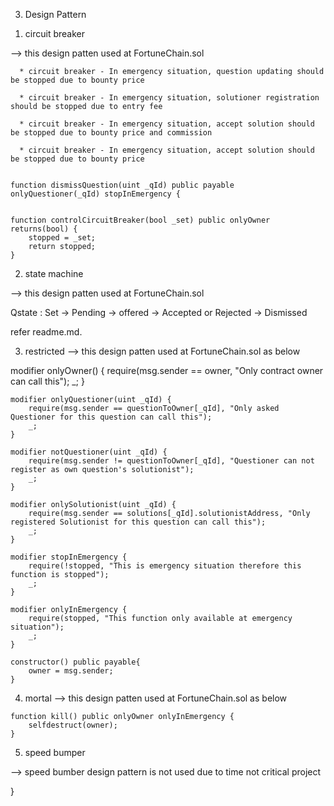 3. Design Pattern
  1) circuit breaker
  
--> this design patten used at FortuneChain.sol
  
      * circuit breaker - In emergency situation, question updating should be stopped due to bounty price
  
      * circuit breaker - In emergency situation, solutioner registration should be stopped due to entry fee
  
      * circuit breaker - In emergency situation, accept solution should be stopped due to bounty price and commission 
   
      * circuit breaker - In emergency situation, accept solution should be stopped due to bounty price


    function dismissQuestion(uint _qId) public payable onlyQuestioner(_qId) stopInEmergency { 


    function controlCircuitBreaker(bool _set) public onlyOwner returns(bool) {
        stopped = _set;
        return stopped;
    }


  2) state machine 

--> this design patten used at FortuneChain.sol

Qstate : Set -> Pending -> offered -> Accepted or Rejected -> Dismissed

refer readme.md. 
  
  3) restricted 
 --> this design patten used at FortuneChain.sol as below 
  

modifier onlyOwner() {
        require(msg.sender == owner, "Only contract owner can call this");
        _;
    }

    modifier onlyQuestioner(uint _qId) {
        require(msg.sender == questionToOwner[_qId], "Only asked Questioner for this question can call this");
        _;
    }

    modifier notQuestioner(uint _qId) {
        require(msg.sender != questionToOwner[_qId], "Questioner can not register as own question's solutionist");
        _;
    }

    modifier onlySolutionist(uint _qId) {
        require(msg.sender == solutions[_qId].solutionistAddress, "Only registered Solutionist for this question can call this");
        _;
    }

    modifier stopInEmergency {
        require(!stopped, "This is emergency situation therefore this function is stopped");
        _;
    }

    modifier onlyInEmergency {
        require(stopped, "This function only available at emergency situation");
        _;
    }

    constructor() public payable{
        owner = msg.sender;
    } 
  
  4) mortal
 --> this design patten used at FortuneChain.sol as below
 
    function kill() public onlyOwner onlyInEmergency {
        selfdestruct(owner);
    }

  5) speed bumper

--> speed bumber design pattern is not used due to time not critical project


}
